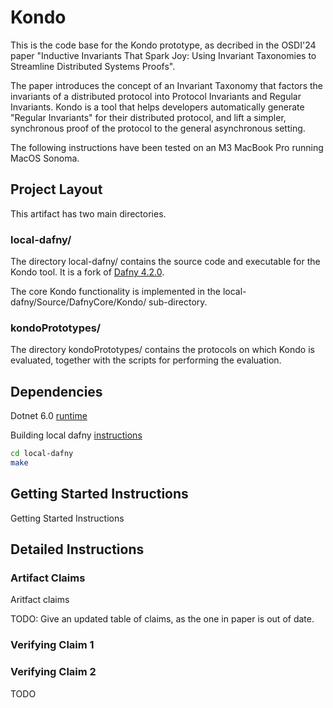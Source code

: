 # Kondo

This is the code base for the Kondo prototype, as decribed in the OSDI'24 paper
"Inductive Invariants That Spark Joy: Using Invariant Taxonomies to Streamline Distributed Systems Proofs".

The paper introduces the concept of an Invariant Taxonomy that factors the invariants of a distributed protocol
into Protocol Invariants and Regular Invariants. Kondo is a tool that helps developers automatically generate
"Regular Invariants" for their distributed protocol, and lift a simpler, synchronous proof of the protocol
to the general asynchronous setting.

The following instructions have been tested on an M3 MacBook Pro running MacOS Sonoma.

## Project Layout

This artifact has two main directories.

### local-dafny/

The directory local-dafny/ contains the source code and executable for the Kondo tool. It is a fork of
[Dafny 4.2.0](https://github.com/dafny-lang/dafny/releases/tag/v4.2.0).

The core Kondo functionality is implemented in the local-dafny/Source/DafnyCore/Kondo/ sub-directory.

### kondoPrototypes/

The directory kondoPrototypes/ contains the protocols on which Kondo is evaluated, together with the scripts
for performing the evaluation.

## Dependencies

Dotnet 6.0 [runtime](https://dotnet.microsoft.com/en-us/download/dotnet/6.0/runtime?cid=getdotnetcore&os=macos&arch=arm64)

Building local dafny [instructions](https://github.com/dafny-lang/dafny/wiki/INSTALL#install-the-binaries)

```bash
cd local-dafny
make
```

## Getting Started Instructions

Getting Started Instructions

## Detailed Instructions

### Artifact Claims

Aritfact claims

TODO: Give an updated table of claims, as the one in paper is out of date.

### Verifying Claim 1

### Verifying Claim 2

TODO

